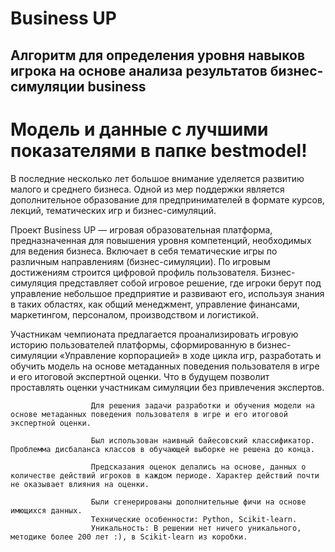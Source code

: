 # Business UP
## Алгоритм для определения уровня навыков игрока на основе анализа результатов бизнес-симуляции business

# Модель и данные с лучшими показателями в папке bestmodel!


В последние несколько лет большое внимание уделяется развитию малого и среднего бизнеса. Одной из мер поддержки является дополнительное образование для предпринимателей в формате курсов, лекций, тематических игр и бизнес-симуляций.

Проект Business UP — игровая образовательная платформа, предназначенная для повышения уровня компетенций, необходимых для ведения бизнеса. Включает в себя тематические игры по различным направлениям (бизнес-симуляции). По игровым достижениям строится цифровой профиль пользователя. Бизнес-симуляция представляет собой игровое решение, где игроки берут под управление небольшое предприятие и развивают его, используя знания в таких областях, как общий менеджмент, управление финансами, маркетингом, персоналом, производством и логистикой.

Участникам чемпионата предлагается проанализировать игровую историю пользователей платформы, сформированную в бизнес-симуляции «Управление корпорацией» в ходе цикла игр, разработать и обучить модель на основе метаданных поведения пользователя в игре и его итоговой экспертной оценки. Что в будущем позволит проставлять оценки участникам симуляции без привлечения экспертов.


                      Для решения задачи разработки и обучения модели на основе метаданных поведения пользователя в игре и его итоговой экспертной оценки.

                      Был использован наивный байесовский классификатор. Проблемма дисбаланса классов в обучающей выборке не решена до конца.

                      Предсказания оценок делались на основе, данных о количестве действий игроков в каждом периоде. Характер действий почти не оказывает влияния на оценки.

                      Были сгенерированы дополнительные фичи на основе имющихся данных.
                      Технические особенности: Python, Scikit-learn.
                      Уникальность: В решении нет ничего уникального, методике более 200 лет :), в Scikit-learn из коробки.






